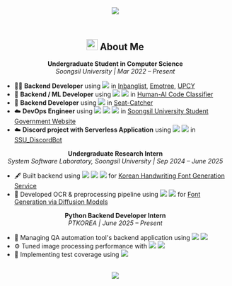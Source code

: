 <header>
  <div align="center">
    <img src="https://capsule-render.vercel.app/api?type=waving&height=280&color=gradient&customColorList=4&text=UIJONG%20YANG&fontAlign=39&textBg=false">
  </div>
</header>

<div align="center">

  <h2>
    <img src="https://raw.githubusercontent.com/Tarikul-Islam-Anik/Animated-Fluent-Emojis/master/Emojis/Hand%20gestures/Backhand%20Index%20Pointing%20Down%20Light%20Skin%20Tone.png" width="25" height="25" />
    About Me
  </h2>

  <p><strong>Undergraduate Student in Computer Science</strong><br>
  <em>Soongsil University | Mar 2022 – Present</em></p>

  <ul align="left">
    <li>👨‍💻 <strong>Backend Developer</strong> using 
      <img src="https://img.shields.io/badge/Django-092E20?style=flat&logo=django&logoColor=white"/> in 
      <a href="https://github.com/Scanf-s/Inbanglist">Inbanglist</a>, 
      <a href="https://github.com/Scanf-s/emotree_backend">Emotree</a>, 
      <a href="https://github.com/sdp-tech/UPCY_BE">UPCY</a>
    </li>
    <li>🤖 <strong>Backend / ML Developer</strong> using 
      <img src="https://img.shields.io/badge/FastAPI-009688?style=flat&logo=fastapi&logoColor=white"/>
      <img src="https://img.shields.io/badge/scikit--learn-F7931E?style=flat&logo=scikit-learn&logoColor=white"/> in 
      <a href="https://github.com/SSU2025-PS-MLProject/Human-AI-Code-Classifier">Human-AI Code Classifier</a>
    </li>
    <li>🚉 <strong>Backend Developer</strong> using 
      <img src="https://img.shields.io/badge/Spring%20Boot-6DB33F?style=flat&logo=spring-boot&logoColor=white"/> in 
      <a href="https://github.com/seat-catcher/SeatCatcher-API">Seat-Catcher</a>
    </li>
    <li>☁️ <strong>DevOps Engineer</strong> using 
      <img src="https://img.shields.io/badge/AWS-232F3E?style=flat&logo=amazonaws&logoColor=white"/>
      <img src="https://img.shields.io/badge/Terraform-623CE4?style=flat&logo=terraform&logoColor=white"/>
      <img src="https://img.shields.io/badge/GitHub%20Actions-2088FF?style=flat&logo=github-actions&logoColor=white"/> in 
      <a href="https://stu.ssu.ac.kr/">Soongsil University Student Government Website</a>
    </li>
    <li>☁️ <strong>Discord project with Serverless Application</strong> using 
      <img src="https://img.shields.io/badge/Python-3776AB?style=flat&logo=python&logoColor=white"/>
      <img src="https://img.shields.io/badge/AWS-232F3E?style=flat&logo=amazonaws&logoColor=white"/> in 
      <a href="https://github.com/Scanf-s/SSU_DiscordBot">SSU_DiscordBot</a>
    </li>
  </ul>

  <p><strong>Undergraduate Research Intern</strong><br>
  <em>System Software Laboratory, Soongsil University | Sep 2024 – June 2025</em></p>

  <ul align="left">
    <li>🖋️ Built backend using 
      <img src="https://img.shields.io/badge/Django-092E20?style=flat&logo=django&logoColor=white"/>
      <img src="https://img.shields.io/badge/Celery-37814A?style=flat&logo=celery&logoColor=white"/>
      <img src="https://img.shields.io/badge/Redis-DC382D?style=flat&logo=redis&logoColor=white"/> for 
      <a href="https://www.koreascience.kr/article/CFKO202404272002306.pdf">Korean Handwriting Font Generation Service</a>
    </li>
    <li>🧠 Developed OCR & preprocessing pipeline using 
      <img src="https://img.shields.io/badge/PaddleOCR-00599C?style=flat&logo=paddlepaddle&logoColor=white"/>
      <img src="https://img.shields.io/badge/OpenCV-5C3EE8?style=flat&logo=opencv&logoColor=white"/> for 
      <a href="https://kips.or.kr/bbs/confn/article/4259">Font Generation via Diffusion Models</a>
    </li>
  </ul>

  <p><strong>Python Backend Developer Intern</strong><br>
    <em>PTKOREA | June 2025 – Present</em>
  </p>
  
  <ul align="left">
    <li>🧪 Managing QA automation tool's backend application using 
      <img src="https://img.shields.io/badge/FastAPI-009688?style=flat&logo=fastapi&logoColor=white"/>
      <img src="https://img.shields.io/badge/SQLAlchemy-100000?style=flat&logo=sqlalchemy&logoColor=white"/>
    </li>
    <li>⚙️ Tuned image processing performance with 
      <img src="https://img.shields.io/badge/OpenCV-5C3EE8?style=flat&logo=opencv&logoColor=white"/>
      <img src="https://img.shields.io/badge/Optuna-004880?style=flat&logo=optuna&logoColor=white"/>
    </li>
    <li>🧪 Implementing test coverage using 
      <img src="https://img.shields.io/badge/Pytest-0A9EDC?style=flat&logo=pytest&logoColor=white"/>
    </li>
  </ul>



  <br>

  <img src="https://capsule-render.vercel.app/api?type=waving&color=gradient&customColorList=4&height=120&animation=fadeIn&section=footer&fontAlign=70">
</div>
